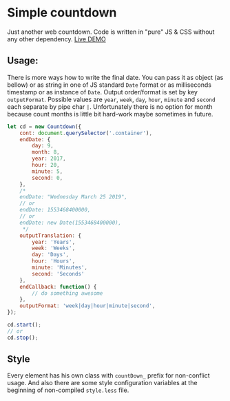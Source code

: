 # Simple countdown

Just another web countdown. Code is written in "pure" JS & CSS without any other dependency. 
[Live DEMO](https://codepen.io/DazixCZ/pen/BZqjZV)

## Usage:
There is more ways how to write the final date. You can pass it as object (as bellow) or 
as string in one of JS standard `Date` format or as milliseconds timestamp or as instance 
of `Date`. 
Output order/format is set by key `outputFormat`. Possible values are `year`, `week`, `day`, 
`hour`, `minute` and `second` each separate by pipe char `|`. Unfortunately there is no option 
for month because count months is little bit hard-work maybe sometimes in future.
```javascript
let cd = new Countdown({
    cont: document.querySelector('.container'),
    endDate: {
        day: 9,
        month: 8,
        year: 2017,
        hour: 20,
        minute: 5,
        second: 0,
    },
    /*
    endDate: "Wednesday March 25 2019",
    // or
    endDate: 1553468400000,
    // or
    endDate: new Date(1553468400000),
     */
    outputTranslation: {
        year: 'Years',
        week: 'Weeks',
        day: 'Days',
        hour: 'Hours',
        minute: 'Minutes',
        second: 'Seconds'
    },
    endCallback: function() {
        // do something awesome
    },
    outputFormat: 'week|day|hour|minute|second',
});

cd.start();
// or
cd.stop();
```

## Style
Every element has his own class with `countDown_` prefix for non-conflict usage. 
And also there are some style configuration variables at the beginning of 
non-compiled `style.less` file. 
